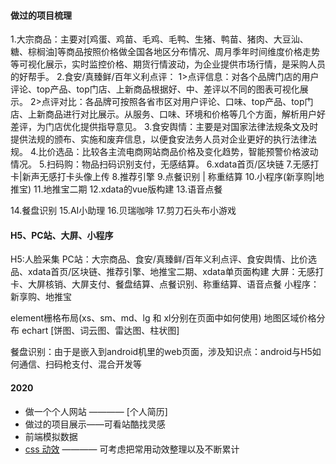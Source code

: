 #### 做过的项目梳理
1.大宗商品：主要对[鸡蛋、鸡苗、毛鸡、毛鸭、生猪、鸭苗、猪肉、大豆汕、糖、棕榈油]等商品按照价格做全国各地区分布情况、周月季年时间维度价格走势等可视化展示，实时监控价格、期货行情波动，为企业提供市场行情，是采购人员的好帮手。
2.食安/真臻鲜/百年义利点评：
    1>点评信息：对各个品牌门店的用户评论、top产品、top门店、上新商品根据好、中、差评以不同的图表可视化展示。
    2>点评对比：各品牌可按照各省市区对用户评论、口味、top产品、top门店、上新商品进行对比展示。从服务、口味、环境和价格等几个方面，解析用户好差评，为门店优化提供指导意见。
3.食安舆情：主要是对国家法律法规条文及时提供法规的颁布、实施和废弃信息，以便食安法务人员对企业更好的执行法律法规。
4.比价选品：比较各主流电商网站商品价格及变化趋势，智能预警价格波动情况。
5.扫码购：物品扫码识别支付，无感结算。
6.xdata首页/区块链
7.无感打卡|新声无感打卡头像上传
8.推荐引擎
9.点餐识别 | 称重结算
10.小程序(新享购|地推宝)
11.地推宝二期
12.xdata的vue版构建
13.语音点餐

14.餐盘识别
15.AI小助理
16.贝瑞咖啡 
17.剪刀石头布小游戏


#### H5、PC站、大屏、小程序

H5:人脸采集
PC站：大宗商品、食安/真臻鲜/百年义利点评、食安舆情、比价选品、xdata首页/区块链、推荐引擎、地推宝二期、xdata单页面构建
大屏：无感打卡、大屏核销、大屏支付、餐盘结算、点餐识别、称重结算、语音点餐
小程序：新享购、地推宝

element栅格布局(xs、sm、md、lg 和 xl分别在页面中如何使用)
地图区域价格分布
echart [饼图、词云图、雷达图、柱状图]

餐盘识别：由于是嵌入到android机里的web页面，涉及知识点：android与H5如何通信、扫码枪支付、混合开发等

#### 2020

- 做一个个人网站 ———— [个人简历]
- 做过的项目展示——可看站酷找灵感
- 前端模拟数据
- [css 动效](https://www.cnblogs.com/roashley/p/7752598.html) ———— 可考虑把常用动效整理以及不断累计

